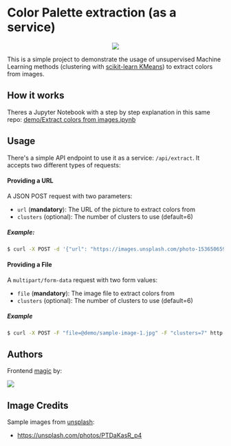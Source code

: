 # Color Palette extraction (as a service)

<p align="center">
  <img src="https://user-images.githubusercontent.com/872296/45312271-04ce6f80-b502-11e8-9ce8-e46d76dd29c3.png">
</p>

This is a simple project to demonstrate the usage of unsupervised Machine Learning methods (clustering with [scikit-learn KMeans](http://scikit-learn.org/stable/modules/generated/sklearn.cluster.KMeans.html)) to extract colors from images.

## How it works

Theres a Jupyter Notebook with a step by step explanation in this same repo: [demo/Extract colors from images.ipynb](https://github.com/rmotr/color-extractor-service/blob/master/demo/Extract%20colors%20from%20images.ipynb)

## Usage

There's a simple API endpoint to use it as a service: `/api/extract`. It accepts two different types of requests:

#### Providing a URL

A JSON POST request with two parameters:
* `url` (**mandatory**): The URL of the picture to extract colors from
* `clusters` (optional): The number of clusters to use (default=6)

##### Example:

```bash
$ curl -X POST -d '{"url": "https://images.unsplash.com/photo-1536506591919-966afe6f7c09?fit=crop&w=750&q=80"}' -H "Content-Type: application/json" https://colors.rmotr.com/api/extract
```

#### Providing a File

A `multipart/form-data` request with two form values:
* `file` (**mandatory**): The image file to extract colors from
* `clusters` (optional): The number of clusters to use (default=6)

##### Example

```bash
$ curl -X POST -F "file=@demo/sample-image-1.jpg" -F "clusters=7" http://localhost:5000/api/extract
```

## Authors

Frontend [magic](https://media.giphy.com/media/ujUdrdpX7Ok5W/giphy.gif) by:

<a href="https://github.com/maticaputti"><img src="https://avatars2.githubusercontent.com/u/7065401?s=90&v=4"></a>

## Image Credits

Sample images from [unsplash](https://unsplash.com):

* https://unsplash.com/photos/PTDaKasR_p4
